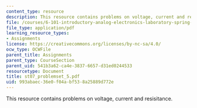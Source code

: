 ```yaml
---
content_type: resource
description: This resource contains problems on voltage, current and resisitance.
file: /courses/6-101-introductory-analog-electronics-laboratory-spring-2007/993abaec36e0f04abf538a25889d772e_st07_problemset_5.pdf
file_type: application/pdf
learning_resource_types:
- Assignments
license: https://creativecommons.org/licenses/by-nc-sa/4.0/
ocw_type: OCWFile
parent_title: Assignments
parent_type: CourseSection
parent_uid: 541b3a62-ca4e-3837-6657-d31ed0244533
resourcetype: Document
title: st07_problemset_5.pdf
uid: 993abaec-36e0-f04a-bf53-8a25889d772e
---
```

This resource contains problems on voltage, current and resisitance.